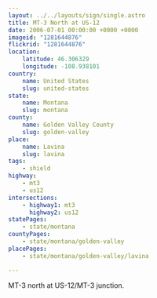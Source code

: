 ```yaml
---
layout: ../../layouts/sign/single.astro
title: MT-3 North at US-12
date: 2006-07-01 00:00:00 +0000 +0000
imageid: "1281644876"
flickrid: "1281644876"
location:
    latitude: 46.306329
    longitude: -108.938101
country:
    name: United States
    slug: united-states
state:
    name: Montana
    slug: montana
county:
    name: Golden Valley County
    slug: golden-valley
place:
    name: Lavina
    slug: lavina
tags:
    - shield
highway:
    - mt3
    - us12
intersections:
    - highway1: mt3
      highway2: us12
statePages:
    - state/montana
countyPages:
    - state/montana/golden-valley
placePages:
    - state/montana/golden-valley/lavina

---
```

MT-3 north at US-12/MT-3 junction.